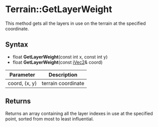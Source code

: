 # Terrain::GetLayerWeight

This method gets all the layers in use on the terrain at the specified coordinate.

## Syntax

- float **GetLayerWeight**(const int x, const int y)
- float **GetLayerWeight**(const [iVec2](iVec2.md)& coord)

| Parameter | Description |
|---|---|
| coord, (x, y) | terrain coordinate |

## Returns

Returns an array containing all the layer indexes in use at the specified point, sorted from most to least influential.

